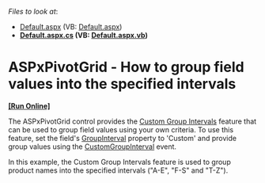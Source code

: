 <!-- default file list -->
*Files to look at*:

* [Default.aspx](./CS/CustomGroupInterval/Default.aspx) (VB: [Default.aspx](./VB/CustomGroupInterval/Default.aspx))
* **[Default.aspx.cs](./CS/CustomGroupInterval/Default.aspx.cs) (VB: [Default.aspx.vb](./VB/CustomGroupInterval/Default.aspx.vb))**
<!-- default file list end -->
# ASPxPivotGrid - How to group field values into the specified intervals
<!-- run online -->
**[[Run Online]](https://codecentral.devexpress.com/t590073/)**
<!-- run online end -->


<p>The ASPxPivotGrid control provides the <a href="https://documentation.devexpress.com/AspNet/7268/ASP-NET-WebForms-Controls/Pivot-Grid/Data-Shaping/Grouping">Custom Group Intervals</a> feature that can be used to group field values using your own criteria. To use this feature, set the field's <a href="https://documentation.devexpress.com/CoreLibraries/DevExpress.XtraPivotGrid.PivotGridFieldBase.GroupInterval.property">GroupInterval</a> property to 'Custom' and provide group values using the <a href="https://documentation.devexpress.com/WindowsForms/DevExpress.XtraPivotGrid.PivotGridControl.CustomGroupInterval.event">CustomGroupInterval</a> event.</p>
<p>In this example, the Custom Group Intervals feature is used to group product names into the specified intervals ("A-E", "F-S" and "T-Z").</p>

<br/>


